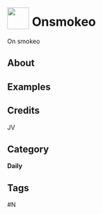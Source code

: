 # <img src="https://raw.githack.com/FortAwesome/Font-Awesome/master/svgs/solid/robot.svg" card_color="#22A7F0" width="50" height="50" style="vertical-align:bottom"/> Onsmokeo
On smokeo

## About


## Examples

## Credits
JV

## Category
**Daily**

## Tags
#N

